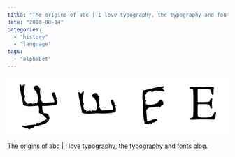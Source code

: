 ```yaml
---
title: "The origins of abc | I love typography, the typography and fonts blog"
date: "2010-08-14"
categories: 
  - "history"
  - "language"
tags: 
  - "alphabet"
---
```


[![Evolution of the letter 'E'](images/e-evolution.png)](http://ilovetypography.com/2010/08/07/where-does-the-alphabet-come-from/?utm_source=feedburner&utm_medium=feed&utm_campaign=Feed%3A+ILoveTypography+%28i+love+typography%29)

[The origins of abc | I love typography, the typography and fonts blog](http://ilovetypography.com/2010/08/07/where-does-the-alphabet-come-from/?utm_source=feedburner&utm_medium=feed&utm_campaign=Feed%3A+ILoveTypography+%28i+love+typography%29).
